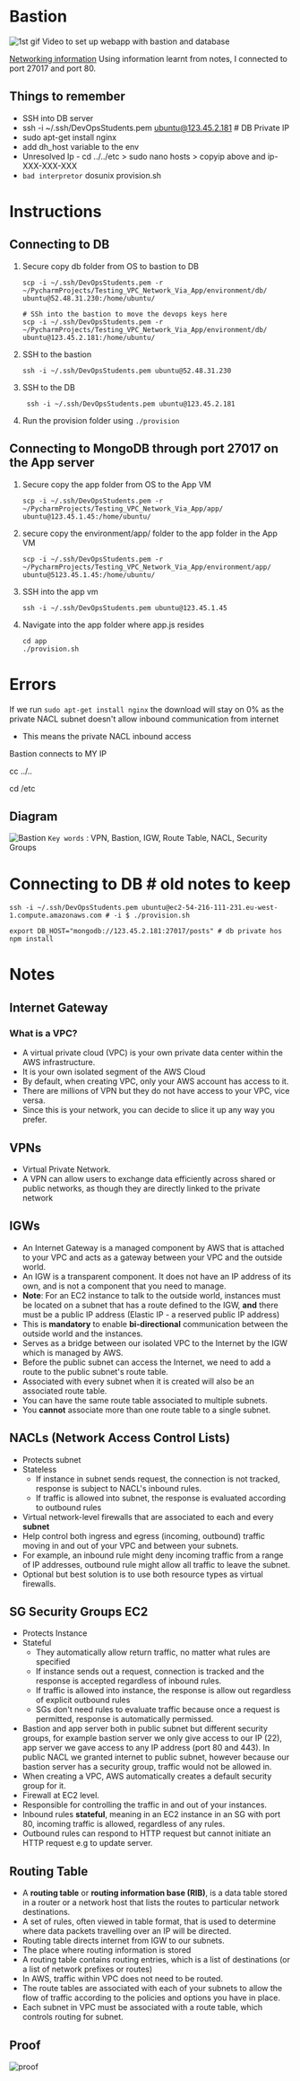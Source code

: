 # Bastion 

![1st gif](images/1st%20gif.gif)
Video to set up webapp with bastion and database

[Networking information](https://github.com/marwai/networking)
Using information learnt from notes, I connected to port 27017 and port 80. 

## Things to remember 
- SSH into DB server
- ssh -i ~/.ssh/DevOpsStudents.pem ubuntu@123.45.2.181 # DB Private IP
- sudo apt-get install nginx
- add dh_host variable to the env 
- Unresolved Ip - cd ../../etc > sudo nano hosts > copyip above and ip-XXX-XXX-XXX
- ```bad interpretor``` dosunix provision.sh

# Instructions 

## Connecting to DB
1) Secure copy db folder from OS to bastion to DB
    ```
    scp -i ~/.ssh/DevOpsStudents.pem -r ~/PycharmProjects/Testing_VPC_Network_Via_App/environment/db/ ubuntu@52.48.31.230:/home/ubuntu/
    
   # SSh into the bastion to move the devops keys here
    scp -i ~/.ssh/DevOpsStudents.pem -r ~/PycharmProjects/Testing_VPC_Network_Via_App/environment/db/ ubuntu@123.45.2.181:/home/ubuntu/
    ```
   
1) SSH to the bastion 
    ```
    ssh -i ~/.ssh/DevOpsStudents.pem ubuntu@52.48.31.230
    ```
   
2) SSH to the DB 
   ```
    ssh -i ~/.ssh/DevOpsStudents.pem ubuntu@123.45.2.181
    ```
   
 3) Run the provision folder using ```./provision``` 


## Connecting to MongoDB through port 27017 on the App server 
1. Secure copy the app folder from OS to the App VM 
    ```
    scp -i ~/.ssh/DevOpsStudents.pem -r ~/PycharmProjects/Testing_VPC_Network_Via_App/app/ ubuntu@123.45.1.45:/home/ubuntu/
    ```
   
2. secure copy the environment/app/ folder to the app folder in the App VM
    ```
    scp -i ~/.ssh/DevOpsStudents.pem -r ~/PycharmProjects/Testing_VPC_Network_Via_App/environment/app/ ubuntu@5123.45.1.45:/home/ubuntu/
    ```
3. SSH into the app vm
    ```
    ssh -i ~/.ssh/DevOpsStudents.pem ubuntu@123.45.1.45
    ```
   
4. Navigate into the app folder where app.js resides
    ```apex
    cd app
    ./provision.sh
    ```
# Errors
If we run ```sudo apt-get install nginx``` the download will stay on 0% as the private NACL subnet doesn't allow inbound communication from internet

- This means the private NACL inbound access

Bastion connects to MY IP

cc ../..

cd /etc

## Diagram
![Bastion](images/Bastion-Server.png)
```Key words``` : VPN, Bastion, IGW, Route Table, NACL, Security Groups 

# Connecting to DB # old notes to keep
```
ssh -i ~/.ssh/DevOpsStudents.pem ubuntu@ec2-54-216-111-231.eu-west-1.compute.amazonaws.com # -i $ ./provision.sh

export DB_HOST="mongodb://123.45.2.181:27017/posts" # db private hos
npm install 
```

# Notes
## Internet Gateway
### What is a VPC?
- A virtual private cloud (VPC) is your own private data center within the AWS infrastructure. 
- It is your own isolated segment of the AWS Cloud
- By default, when creating VPC, only your AWS account has access to it.
- There are millions of VPN but they do not have access to your VPC, vice versa.
- Since this is your network, you can decide to slice it up any way you prefer.

## VPNs
- Virtual Private Network.
- A VPN can allow users to exchange data efficiently across shared or public networks, as though they are directly linked to the private network

## IGWs
- An Internet Gateway is a managed component by AWS that is attached to your VPC and acts as a gateway between your VPC and the outside world.
- An IGW is a transparent component. It does not have an IP address of its own, and is not a component that you need to manage.
- **Note**: For an EC2 instance to talk to the outside world, instances must be located on a subnet that has a route defined to the IGW, **and** there must be a public IP address (Elastic IP - a reserved public IP address)
- This is **mandatory** to enable **bi-directional** communication between the outside world and the instances. 
- Serves as a bridge between our isolated VPC to the Internet by the IGW which is managed by AWS.
- Before the public subnet can access the Internet, we need to add a route to the public subnet's route table.
- Associated with every subnet when it is created will also be an associated route table.
- You can have the same route table associated to multiple subnets.
- You **cannot** associate more than one route table to a single subnet.

## NACLs (Network Access Control Lists) 
- Protects subnet
- Stateless
    - If instance in subnet sends request, the connection is not tracked, response is subject to NACL's inbound rules.
    - If traffic is allowed into subnet, the response is evaluated according to outbound rules
- Virtual network-level firewalls that are associated to each and every **subnet**
- Help control both ingress and egress (incoming, outbound) traffic moving in and out of your VPC and between your subnets.
- For example, an inbound rule might deny incoming traffic from a range of IP addresses, outbound rule might allow all traffic to leave the subnet.
- Optional but best solution is to use both resource types as virtual firewalls.

## SG Security Groups EC2
- Protects Instance
- Stateful
    - They automatically allow return traffic, no matter what rules are specified
    - If instance sends out a request, connection is tracked and the response is accepted regardless of inbound rules.
    - If traffic is allowed into instance, the response is allow out regardless of explicit outbound rules
    - SGs don't need rules to evaluate traffic because once a request is permitted, response is automatically permissed.
- Bastion and app server both in public subnet but different security groups, for example bastion server we only give access to our IP (22), app server we gave access to any IP address (port 80 and 443). In public NACL we granted internet to public subnet, however because our bastion server has a security group, traffic would not be allowed in.
- When creating a VPC, AWS automatically creates a default security group for it. 
- Firewall at EC2 level.
- Responsible for controlling the traffic in and out of your instances.
- Inbound rules **stateful**, meaning in an EC2 instance in an SG with port 80, incoming traffic is allowed, regardless of any rules.
- Outbound rules can respond to HTTP request but cannot initiate an HTTP request e.g to update server.

## Routing Table
- A **routing table** or **routing information base (RIB)**, is a data table stored in a router or a network host that lists the routes to particular network destinations.
- A set of rules, often viewed in table format, that is used to determine where data packets travelling over an IP will be directed.
- Routing table directs internet from IGW to our subnets.
- The place where routing information is stored 
- A routing table contains routing entries, which is a list of destinations (or a list of network prefixes or routes)
- In AWS, traffic within VPC does not need to be routed.
- The route tables are associated with each of your subnets to allow the flow of traffic according to the policies and options you have in place. 
- Each subnet in VPC must be associated with a route table, which controls routing for subnet.


## Proof
![proof](images/proof.png)

